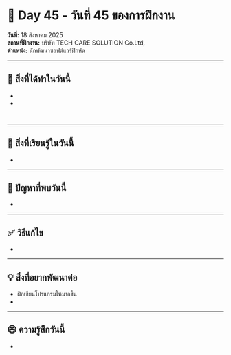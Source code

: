 # 📅 Day 45 - วันที่ 45 ของการฝึกงาน
**วันที่:** 18 สิงหาคม 2025  
**สถานที่ฝึกงาน:** บริษัท TECH CARE SOLUTION Co.Ltd,  
**ตำแหน่ง:** นักพัฒนาซอฟต์แวร์ฝึกหัด


---

## 📝 สิ่งที่ได้ทำในวันนี้
- 
- 

```


```

---

## 🎯 สิ่งที่เรียนรู้ในวันนี้ 
- 




---

## 🤔 ปัญหาที่พบวันนี้
- 




---

## ✅ วิธีแก้ไข
- 


---

## 💡 สิ่งที่อยากพัฒนาต่อ
- ฝึกเขียนโปรแกรมให้มากขึ้น
- 



---

## 😄 ความรู้สึกวันนี้
- 
